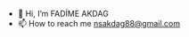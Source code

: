 - 👋 Hi, I’m FADİME AKDAG
- 📫 How to reach me nsakdag88@gmail.com

<!---
nsakdag/nsakdag is a ✨ special ✨ repository because its `README.md` (this file) appears on your GitHub profile.
You can click the Preview link to take a look at your changes.
--->
